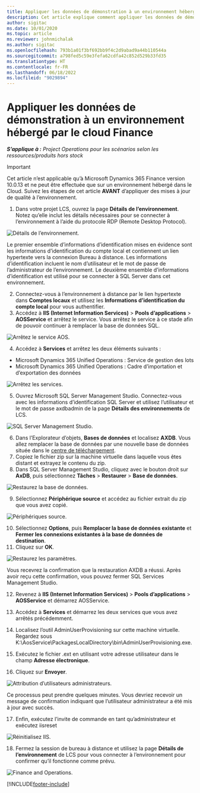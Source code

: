 ```yaml
---
title: Appliquer les données de démonstration à un environnement hébergé par le cloud Finance
description: Cet article explique comment appliquer les données de démonstration de Project Operations à un environnement hébergé par Dynamics 365 Finance Cloud.
author: sigitac
ms.date: 10/01/2020
ms.topic: article
ms.reviewer: johnmichalak
ms.author: sigitac
ms.openlocfilehash: 793b1a01f3bf692bb9f4c2d9abad9a44b110544a
ms.sourcegitcommit: a798fed5c59e3fefa62cdfa42c852d529b33fd35
ms.translationtype: HT
ms.contentlocale: fr-FR
ms.lasthandoff: 06/18/2022
ms.locfileid: "9029894"
---
```

# <a name="apply-demo-data-to-a-finance-cloud-hosted-environment"></a>Appliquer les données de démonstration à un environnement hébergé par le cloud Finance

_**S’applique à :** Project Operations pour les scénarios selon les ressources/produits hors stock_

> [!IMPORTANT]
> Cet article n’est applicable qu’à Microsoft Dynamics 365 Finance version 10.0.13 et ne peut être effectuée que sur un environnement hébergé dans le Cloud. Suivez les étapes de cet article **AVANT** d’appliquer des mises à jour de qualité à l’environnement.

1. Dans votre projet LCS, ouvrez la page **Détails de l’environnement**. Notez qu’elle inclut les détails nécessaires pour se connecter à l’environnement à l’aide du protocole RDP (Remote Desktop Protocol).

![Détails de l’environnement.](./media/1EnvironmentDetails.png)

Le premier ensemble d’informations d’identification mises en évidence sont les informations d’identification du compte local et contiennent un lien hypertexte vers la connexion Bureau à distance. Les informations d’identification incluent le nom d’utilisateur et le mot de passe de l’administrateur de l’environnement. Le deuxième ensemble d’informations d’identification est utilisé pour se connecter à SQL Server dans cet environnement.

2. Connectez-vous à l’environnement à distance par le lien hypertexte dans **Comptes locaux** et utilisez les **Informations d’identification du compte local** pour vous authentifier.
3. Accédez à **IIS (Internet Information Services)** > **Pools d’applications** > **AOSService** et arrêtez le service. Vous arrêtez le service à ce stade afin de pouvoir continuer à remplacer la base de données SQL.

![Arrêtez le service AOS.](./media/2StopAOS.png)

4. Accédez à **Services** et arrêtez les deux éléments suivants :

- Microsoft Dynamics 365 Unified Operations : Service de gestion des lots
- Microsoft Dynamics 365 Unified Operations : Cadre d’importation et d’exportation des données

![Arrêtez les services.](./media/3StopServices.png)

5. Ouvrez Microsoft SQL Server Management Studio. Connectez-vous avec les informations d’identification SQL Server et utilisez l’utilisateur et le mot de passe axdbadmin de la page **Détails des environnements** de LCS.

![SQL Server Management Studio.](./media/4SSMS.png)

6. Dans l’Explorateur d’objets, **Bases de données** et localisez **AXDB**. Vous allez remplacer la base de données par une nouvelle base de données située dans le [centre de téléchargement](https://download.microsoft.com/download/1/a/3/1a314bd2-b082-4a87-abdc-1ba26c92b63d/ProjOpsDemoDataFOGARelease.zip). 
7. Copiez le fichier zip sur la machine virtuelle dans laquelle vous êtes distant et extrayez le contenu du zip.
8. Dans SQL Server Management Studio, cliquez avec le bouton droit sur **AxDB**, puis sélectionnez **Tâches** > **Restaurer** > **Base de données**.

![Restaurez la base de données.](./media/5RestoreDatabase.png)

9. Sélectionnez **Périphérique source** et accédez au fichier extrait du zip que vous avez copié.

![Périphériques source.](./media/6SourceDevice.png)

10. Sélectionnez **Options**, puis **Remplacer la base de données existante** et **Fermer les connexions existantes à la base de données de destination**. 
11. Cliquez sur **OK**.

![Restaurez les paramètres.](./media/7RestoreSetting.png)

Vous recevrez la confirmation que la restauration AXDB a réussi. Après avoir reçu cette confirmation, vous pouvez fermer SQL Services Management Studio.

12. Revenez à **IIS (Internet Information Services)** > **Pools d’applications** > **AOSService** et démarrez AOSService.
13. Accédez à **Services** et démarrez les deux services que vous avez arrêtés précédemment.

14. Localisez l’outil AdminUserProvisioning sur cette machine virtuelle. Regardez sous K:\AosService\PackagesLocalDirectory\bin\AdminUserProvisioning.exe.
15. Exécutez le fichier .ext en utilisant votre adresse utilisateur dans le champ **Adresse électronique**. 
16. Cliquez sur **Envoyer**.

![Attribution d’utilisateurs administrateurs.](./media/8AdminUserProvisioning.png)

Ce processus peut prendre quelques minutes. Vous devriez recevoir un message de confirmation indiquant que l’utilisateur administrateur a été mis à jour avec succès.

17. Enfin, exécutez l’invite de commande en tant qu’administrateur et exécutez iisreset

![Réinitialisez IIS.](./media/9IISReset.png)

18. Fermez la session de bureau à distance et utilisez la page **Détails de l’environnement** de LCS pour vous connecter à l’environnement pour confirmer qu’il fonctionne comme prévu.

![Finance and Operations.](./media/10FinanceAndOperations.png)


[!INCLUDE[footer-include](../includes/footer-banner.md)]